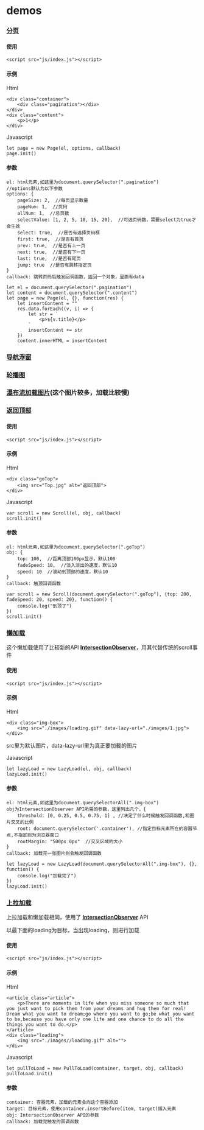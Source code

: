 # demos

### [分页](https://morpwin.github.io/demos/%E5%88%86%E9%A1%B5/)

#### 使用

    <script src="js/index.js"></script>
    
#### 示例

Html

    <div class="container">
        <div class="pagination"></div>
    </div>
    <div class="content">
        <p>1</p>
    </div>
    
Javascript
    
    let page = new Page(el, options, callback)
    page.init()

#### 参数

    el: html元素,如这里为document.querySelector(".pagination")
    //options默认为以下参数
    options: {
        pageSize: 2,  //每页显示数量
        pageNum: 1,  //页码
        allNum: 1,  //总页数
        selectValue: [1, 2, 5, 10, 15, 20],  //可选页码数，需要select为true才会生效
        select: true,  //是否有选择页码框
        first: true,  //是否有首页
        prev: true,  //是否有上一页
        next: true,  //是否有下一页
        last: true,  //是否有尾页
        jump: true  //是否有跳转指定页
    }
    callback: 跳转页码后触发回调函数，返回一个对象，里面有data

    let el = document.querySelector(".pagination")
    let content = document.querySelector(".content")
    let page = new Page(el, {}, function(res) {
        let insertContent = ""
        res.data.forEach((v, i) => {
            let str = `
                <p>${v.title}</p>
            `
            insertContent += str
        })
        content.innerHTML = insertContent

### [导航浮窗](https://morpwin.github.io/demos/%E5%AF%BC%E8%88%AA%E6%B5%AE%E7%AA%97/)
### [轮播图](https://morpwin.github.io/demos/%E8%BD%AE%E6%92%AD%E5%9B%BE/)
### [瀑布流加载图片](https://morpwin.github.io/demos/%E7%80%91%E5%B8%83%E6%B5%81%E5%8A%A0%E8%BD%BD%E5%9B%BE%E7%89%87/)(这个图片较多，加载比较慢)
### [返回顶部](https://morpwin.github.io/demos/%E8%BF%94%E5%9B%9E%E9%A1%B6%E9%83%A8/)

#### 使用

    <script src="js/index.js"></script>
    
#### 示例

Html

    <div class="goTop">
        <img src="Top.jpg" alt="返回顶部">
    </div>
    
Javascript
    
    var scroll = new Scroll(el, obj, callback)
    scroll.init()

#### 参数

    el: html元素,如这里为document.querySelector(".goTop")
    obj: {
        top: 100,  //距离顶部100px显示，默认100
        fadeSpeed: 10,  //淡入淡出的速度，默认10
        speed: 10  //滚动到顶部的速度，默认10
    }
    callback: 触顶回调函数

    var scroll = new Scroll(document.querySelector(".goTop"), {top: 200, fadeSpeed: 20, speed: 20}, function() {
        console.log("到顶了")
    })
    scroll.init()
    
### [懒加载](https://morpwin.github.io/demos/%E6%87%92%E5%8A%A0%E8%BD%BD/)

这个懒加载使用了比较新的API **[IntersectionObserver](https://developer.mozilla.org/zh-CN/docs/Web/API/IntersectionObserver)**，用其代替传统的scroll事件


#### 使用

    <script src="js/index.js"></script>
    
#### 示例

Html

    <div class="img-box">
        <img src="./images/loading.gif" data-lazy-url="./images/1.jpg">
    </div>
    
src里为默认图片，data-lazy-url里为真正要加载的图片
    
Javascript

    let lazyLoad = new LazyLoad(el, obj, callback)
    lazyLoad.init()
    
#### 参数

    el: html元素,如这里为document.querySelectorAll(".img-box")
    obj为IntersectionObserver API所需的参数，这里列出几个，{
        threshold: [0, 0.25, 0.5, 0.75, 1] , //决定了什么时候触发回调函数,和图片交叉的比例
        root: document.querySelector('.container'), //指定目标元素所在的容器节点,不指定则为浏览器窗口
        rootMargin: "500px 0px"  //交叉区域的大小
    }
    callback: 加载完一张图片则会触发回调函数

    let lazyLoad = new LazyLoad(document.querySelectorAll(".img-box"), {}, function() {
        console.log("加载完了")
    })
    lazyLoad.init()
    
### [上拉加载](https://morpwin.github.io/demos/%E4%B8%8A%E6%8B%89%E5%8A%A0%E8%BD%BD/)

上拉加载和懒加载相同，使用了
**[IntersectionObserver](https://developer.mozilla.org/zh-CN/docs/Web/API/IntersectionObserver)** API

以最下面的loading为目标，当出现loading，则进行加载

#### 使用

    <script src="js/index.js"></script>

#### 示例

Html

    <article class="article">
        <p>There are moments in life when you miss someone so much that you just want to pick them from your dreams and hug them for real! Dream what you want to dream;go where you want to go;be what you want to be,because you have only one life and one chance to do all the things you want to do.</p>
    </article>
    <div class="loading">
        <img src="./images//loading.gif" alt="">
    </div>
    
Javascript

    let pullToLoad = new PullToLoad(container, target, obj, callback) 
    pullToLoad.init()
    
#### 参数

    container: 容器元素，加载的元素会向这个容器添加
    target: 目标元素，使用container.insertBefore(item, target)插入元素
    obj: IntersectionObserver API的参数
    callback: 加载完触发的回调函数
    
